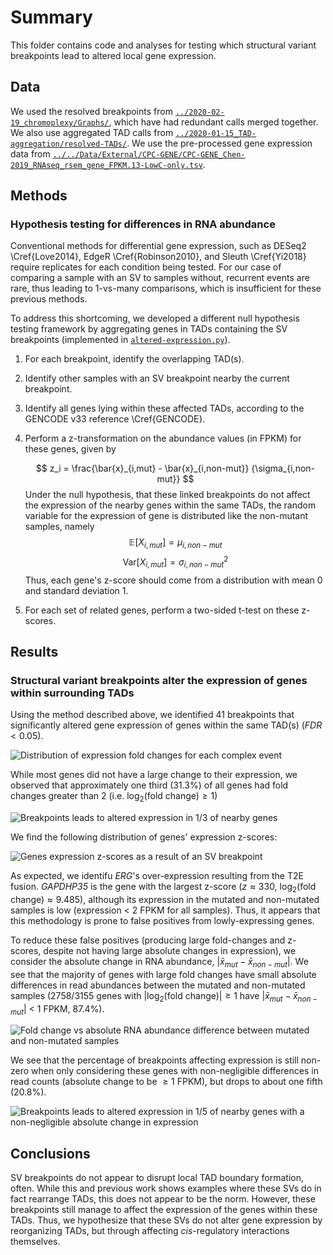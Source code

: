 # Summary

This folder contains code and analyses for testing which structural variant breakpoints lead to altered local gene expression.

## Data

We used the resolved breakpoints from [`../2020-02-19_chromoplexy/Graphs/`](../2020-02-19_chromoplexy/Graphs/), which have had redundant calls merged together.
We also use aggregated TAD calls from [`../2020-01-15_TAD-aggregation/resolved-TADs/`](../2020-01-15_TAD-aggregation/resolved-TADs/).
We use the pre-processed gene expression data from [`../../Data/External/CPC-GENE/CPC-GENE_Chen-2019_RNAseq_rsem_gene_FPKM.13-LowC-only.tsv`](../../Data/External/CPC-GENE/CPC-GENE_Chen-2019_RNAseq_rsem_gene_FPKM.13-LowC-only.tsv).

## Methods

### Hypothesis testing for differences in RNA abundance

Conventional methods for differential gene expression, such as DESeq2 \Cref{Love2014}, EdgeR \Cref{Robinson2010}, and Sleuth \Cref{Yi2018} require replicates for each condition being tested.
For our case of comparing a sample with an SV to samples without, recurrent events are rare, thus leading to 1-vs-many comparisons, which is insufficient for these previous methods.

To address this shortcoming, we developed a different null hypothesis testing framework by aggregating genes in TADs containing the SV breakpoints (implemented in [`altered-expression.py`](altered-expression.py)).

1. For each breakpoint, identify the overlapping TAD(s).
2. Identify other samples with an SV breakpoint nearby the current breakpoint.
3. Identify all genes lying within these affected TADs, according to the GENCODE v33 reference \Cref{GENCODE}.
4. Perform a z-transformation on the abundance values (in FPKM) for these genes, given by

    $$
    z_i = \frac{\bar{x}_{i,mut} - \bar{x}_{i,non-mut}}  {\sigma_{i,non-mut}}
    $$
    Under the null hypothesis, that these linked breakpoints do not affect the expression of the nearby genes within the same TADs, the random variable for the expression of gene is distributed   like the non-mutant samples, namely
    $$
    \mathbb{E}[X_{i,mut}] = \mu_{i,non-mut}
    $$
    $$
    \text{Var}[X_{i,mut}] = \sigma^2_{i,non-mut}
    $$
    Thus, each gene's z-score should come from a distribution with mean 0 and standard deviation 1.

5. For each set of related genes, perform a two-sided t-test on these z-scores.

## Results

### Structural variant breakpoints alter the expression of genes within surrounding TADs

Using the method described above, we identified 41 breakpoints that significantly altered gene expression of genes within the same TAD(s) ($FDR < 0.05$).

![Distribution of expression fold changes for each complex event](Plots/sv-disruption.fold-change.png)

While most genes did not have a large change to their expression, we observed that approximately one third (31.3%) of all genes had fold changes greater than 2 (i.e. $\log_2(\text{fold change}) \ge 1$)

![Breakpoints leads to altered expression in 1/3 of nearby genes](Plots/sv-disruption.fold.ecdf.png)

We find the following distribution of genes' expression z-scores:

![Genes expression z-scores as a result of an SV breakpoint](Plots/sv-disruption.z.png)

As expected, we identifu _ERG_'s over-expression resulting from the T2E fusion.
_GAPDHP35_ is the gene with the largest z-score ($z \approx 330$, $\log_2(\text{fold change}) \approx 9.485$), although its expression in the mutated and non-mutated samples is low (expression < 2 FPKM for all samples).
Thus, it appears that this methodology is prone to false positives from lowly-expressing genes.

To reduce these false positives (producing large fold-changes and z-scores, despite not having large absolute changes in expression), we consider the absolute change in RNA abundance, $|\bar{x}_{mut} - \bar{x}_{non-mut}|$.
We see that the majority of genes with large fold changes have small absolute differences in read abundances between the mutated and non-mutated samples (2758/3155 genes with $|\log_2(\text{fold change})| \ge 1$ have $|\bar{x}_{mut} - \bar{x}_{non-mut}|$ < 1 FPKM, 87.4%).

![Fold change vs absolute RNA abundance difference between mutated and non-mutated samples](Plots/sv-disruption.fold-change-vs-difference.png)

We see that the percentage of breakpoints affecting expression is still non-zero when only considering these genes with non-negligible differences in read counts (absolute change to be $\ge 1$ FPKM), but drops to about one fifth (20.8%).

![Breakpoints leads to altered expression in 1/5 of nearby genes with a non-negligible absolute change in expression](Plots/sv-disruption.fold.ecdf.thresholded.png)

## Conclusions

SV breakpoints do not appear to disrupt local TAD boundary formation, often.
While this and previous work shows examples where these SVs do in fact rearrange TADs, this does not appear to be the norm.
However, these breakpoints still manage to affect the expression of the genes within these TADs.
Thus, we hypothesize that these SVs do not alter gene expression by reorganizing TADs, but through affecting _cis_-regulatory interactions themselves.
